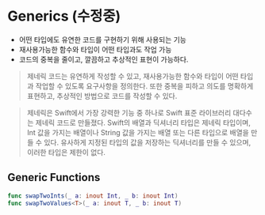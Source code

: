 # Generics (수정중)

* 어떤 타입에도 유연한 코드를 구현하기 위해 사용되는 기능
* 재사용가능한 함수와 타입이 어떤 타입과도 작업 가능
* 코드의 중복을 줄이고, 깔끔하고 추상적인 표현이 가능하다.

> 제네릭 코드는 유연하게 작성할 수 있고, 재사용가능한 함수와 타입이 어떤 타입과 작업할 수 있도록 요구사항을 정의한다. 또한 중복을 피하고 의도를 명확하게 표현하고, 추상적인 방법으로 코드를 작성할 수 있다.

>제네릭은 Swift에서 가장 강력한 기능 중 하나로 Swift 표준 라이브러리 대다수는 제네릭 코드로 만들졌다. Swift의 배열과 딕셔너리 타입은 제네릭 타입이며, Int 값을 가지는 배열이나 String 값을 가지는 배열 또는 다른 타입으로 배열을 만들 수 있다. 유사하게 지정된 타입의 값을 저장하는 딕셔너리를 만들 수 있으며, 이러한 타입은 제한이 없다.

## Generic Functions
```Swift
func swapTwoInts(_ a: inout Int, _ b: inout Int)
func swapTwoValues<T>(_ a: inout T, _ b: inout T)
```
